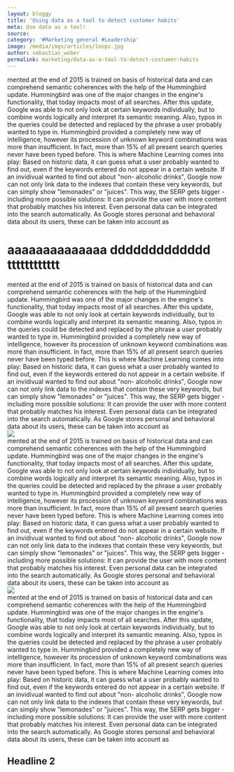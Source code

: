 ```yaml
---
layout: bloggy
title: 'Using data as a tool to detect customer habits'
meta: Use data as a tool!
source:
category: '#Marketing general #Leadership'
image: /media/imgs/articles/loops.jpg
author: sebastian_weber
permalink: marketing/data-as-a-tool-to-detect-costumer-habits
---
```




<div id="intro">
mented at the end of 2015 is trained on basis of historical data and can comprehend semantic coherences with the help of the Hummingbird update. Hummingbird was one of the major changes in the engine's functionality, that today impacts most of all searches. After this update, Google was able to not only look at certain keywords individually, but to combine words logically and interpret its semantic meaning. Also, typos in the queries could be detected and replaced by the phrase a user probably wanted to type in. Hummingbird provided a completely new way of intelligence, however its procession of unknown keyword combinations was more than insufficient. In fact, more than 15% of all present search queries never have been typed before. This is where Machine Learning comes into play: Based on historic data, it can guess what a user probably wanted to find out, even if the keywords entered do not appear in a certain website. If an invidivual wanted to find out about "non- alcoholic drinks", Google now can not only link data to the indexes that contain these very keywords, but can simply show "lemonades" or "juices". This way, the SERP gets bigger - including more possible solutions: It can provide the user with more content that probably matches his interest. Even personal data can be integrated into the search automatically. As Google stores personal and behavioral data about its users, these can be taken into account as
</div>

<h1>aaaaaaaaaaaaaa ddddddddddddd tttttttttttt</h1>

<div>
mented at the end of 2015 is trained on basis of historical data and can comprehend semantic coherences with the help of the Hummingbird update. Hummingbird was one of the major changes in the engine's functionality, that today impacts most of all searches. After this update, Google was able to not only look at certain keywords individually, but to combine words logically and interpret its semantic meaning. Also, typos in the queries could be detected and replaced by the phrase a user probably wanted to type in. Hummingbird provided a completely new way of intelligence, however its procession of unknown keyword combinations was more than insufficient. In fact, more than 15% of all present search queries never have been typed before. This is where Machine Learning comes into play: Based on historic data, it can guess what a user probably wanted to find out, even if the keywords entered do not appear in a certain website. If an invidivual wanted to find out about "non- alcoholic drinks", Google now can not only link data to the indexes that contain these very keywords, but can simply show "lemonades" or "juices". This way, the SERP gets bigger - including more possible solutions: It can provide the user with more content that probably matches his interest. Even personal data can be integrated into the search automatically. As Google stores personal and behavioral data about its users, these can be taken into account as
</div>

<img class="bloggyfigure" src="{{site.baseurl}}/media/imgs/articles/figures/digitalmktcompanies_fig1.png">

<div>
mented at the end of 2015 is trained on basis of historical data and can comprehend semantic coherences with the help of the Hummingbird update. Hummingbird was one of the major changes in the engine's functionality, that today impacts most of all searches. After this update, Google was able to not only look at certain keywords individually, but to combine words logically and interpret its semantic meaning. Also, typos in the queries could be detected and replaced by the phrase a user probably wanted to type in. Hummingbird provided a completely new way of intelligence, however its procession of unknown keyword combinations was more than insufficient. In fact, more than 15% of all present search queries never have been typed before. This is where Machine Learning comes into play: Based on historic data, it can guess what a user probably wanted to find out, even if the keywords entered do not appear in a certain website. If an invidivual wanted to find out about "non- alcoholic drinks", Google now can not only link data to the indexes that contain these very keywords, but can simply show "lemonades" or "juices". This way, the SERP gets bigger - including more possible solutions: It can provide the user with more content that probably matches his interest. Even personal data can be integrated into the search automatically. As Google stores personal and behavioral data about its users, these can be taken into account as
</div>

<img class="bloggyfigure" src="{{site.baseurl}}/">

<div>
mented at the end of 2015 is trained on basis of historical data and can comprehend semantic coherences with the help of the Hummingbird update. Hummingbird was one of the major changes in the engine's functionality, that today impacts most of all searches. After this update, Google was able to not only look at certain keywords individually, but to combine words logically and interpret its semantic meaning. Also, typos in the queries could be detected and replaced by the phrase a user probably wanted to type in. Hummingbird provided a completely new way of intelligence, however its procession of unknown keyword combinations was more than insufficient. In fact, more than 15% of all present search queries never have been typed before. This is where Machine Learning comes into play: Based on historic data, it can guess what a user probably wanted to find out, even if the keywords entered do not appear in a certain website. If an invidivual wanted to find out about "non- alcoholic drinks", Google now can not only link data to the indexes that contain these very keywords, but can simply show "lemonades" or "juices". This way, the SERP gets bigger - including more possible solutions: It can provide the user with more content that probably matches his interest. Even personal data can be integrated into the search automatically. As Google stores personal and behavioral data about its users, these can be taken into account as
</div>

<h2>Headline 2</h2>